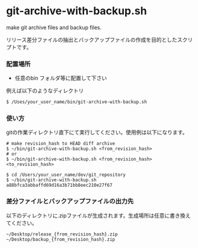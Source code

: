 # git-archive-with-backup.sh
make git archive files and backup files.

リリース差分ファイルの抽出とバックアップファイルの作成を目的としたスクリプトです。

### 配置場所

- 任意のbin フォルダ等に配置して下さい


例えば以下のようなディレクトリ

```sh
$ /Uses/your_user_name/bin/git-archive-with-backup.sh
```

### 使い方

gitの作業ディレクトリ直下にて実行してください。使用例は以下になります。

```
# make revision_hash to HEAD diff archive
$ ~/bin/git-archive-with-backup.sh <from_revision_hash>
# or
$ ~/bin/git-archive-with-backup.sh <from_revision_hash> <to_revision_hash>
```

```
$ cd /Users/your_user_name/dev/git_repository
$ ~/bin/git-archive-with-backup.sh a88bfca3abbaffd69d16a3b71bb8eec210e27f67
```

### 差分ファイルとバックアップファイルの出力先

以下のディレクトリに.zipファイルが生成されます。生成場所は任意に書き換えてください。

```
~/Desktop/release_{from_revision_hash}.zip
~/Desktop/backup_{from_revision_hash}.zip
```

